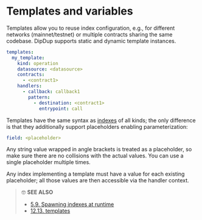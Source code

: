 # Templates and variables

Templates allow you to reuse index configuration, e.g., for different networks (mainnet/testnet) or multiple contracts sharing the same codebase. DipDup supports static and dynamic template instances.

```yaml
templates:
  my_template:
    kind: operation
    datasource: <datasource>
    contracts:
      - <contract1>
    handlers:
      - callback: callback1
        pattern:
          - destination: <contract1>
            entrypoint: call
```

Templates have the same syntax as [indexes](indexes/README.md) of all kinds; the only difference is that they additionally support placeholders enabling parameterization:

```yaml
field: <placeholder>
```

Any string value wrapped in angle brackets is treated as a placeholder, so make sure there are no collisions with the actual values. You can use a single placeholder multiple times.

Any index implementing a template must have a value for each existing placeholder; all those values are then accessible via the handler context.

> 🤓 **SEE ALSO**
>
> * [5.9. Spawning indexes at runtime](../advanced/index-factories.md)
> * [12.13. templates](../config-reference/templates.md)

